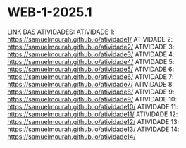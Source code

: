 # WEB-1-2025.1 
LINK DAS ATIVIDADES:
ATIVIDADE 1: https://samuelmourah.github.io/atividade1/
ATIVIDADE 2: https://samuelmourah.github.io/atividade2/
ATIVIDADE 3: https://samuelmourah.github.io/atividade3/
ATIVIDADE 4: https://samuelmourah.github.io/atividade4/
ATIVIDADE 5: https://samuelmourah.github.io/atividade5/
ATIVIDADE 6: https://samuelmourah.github.io/atividade6/
ATIVIDADE 7: https://samuelmourah.github.io/atividade7/
ATIVIDADE 8: https://samuelmourah.github.io/atividade8/
ATIVIDADE 9: https://samuelmourah.github.io/atividade9/
ATIVIDADE 10: https://samuelmourah.github.io/atividade10/
ATIVIDADE 11: https://samuelmourah.github.io/atividade11/
ATIVIDADE 12: https://samuelmourah.github.io/atividade12/
ATIVIDADE 13: https://samuelmourah.github.io/atividade13/
ATIVIDADE 14: https://samuelmourah.github.io/atividade14/
